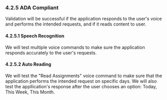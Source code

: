 ### 4.2.5 ADA Compliant

Validation will be successful if the application responds to the user's voice and performs the intended requests, and if it reads content to user.

#### 4.2.5.1 Speech Recognition

We will test multiple voice commands to make sure the application responds accurately to the user's requests.

#### 4.2.5.2 Auto Reading

We will test the "Read Assignments" voice command to make sure that the application performs the intended request on specific days. We will also test the appllication's response after the user chooses an option: Today, This Week, This Month.